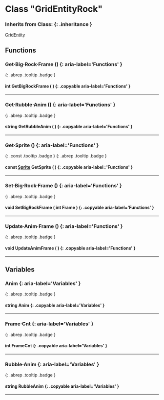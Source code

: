 # Class "GridEntityRock"
### Inherits from Class: {: .inheritance }
[GridEntity](GridEntity.md)
## Functions
### Get·Big·Rock·Frame () {: aria-label='Functions' }
[ ](#){: .abrep .tooltip .badge }
#### int GetBigRockFrame ( ) {: .copyable aria-label='Functions' }

___ 
### Get·Rubble·Anim () {: aria-label='Functions' }
[ ](#){: .abrep .tooltip .badge }
#### string GetRubbleAnim ( ) {: .copyable aria-label='Functions' }

___ 
### Get·Sprite () {: aria-label='Functions' }
[ ](#){: .const .tooltip .badge } [ ](#){: .abrep .tooltip .badge }
#### const [Sprite](../rep/Sprite) GetSprite ( ) {: .copyable aria-label='Functions' }

___ 
### Set·Big·Rock·Frame () {: aria-label='Functions' }
[ ](#){: .abrep .tooltip .badge }
#### void SetBigRockFrame ( int Frame ) {: .copyable aria-label='Functions' }

___ 
### Update·Anim·Frame () {: aria-label='Functions' }
[ ](#){: .abrep .tooltip .badge }
#### void UpdateAnimFrame ( ) {: .copyable aria-label='Functions' }

___ 
## Variables
### Anim {: aria-label='Variables' }
[ ](#){: .abrep .tooltip .badge }
#### string Anim  {: .copyable aria-label='Variables' }

___ 
### Frame·Cnt {: aria-label='Variables' }
[ ](#){: .abrep .tooltip .badge }
#### int FrameCnt  {: .copyable aria-label='Variables' }

___ 
### Rubble·Anim {: aria-label='Variables' }
[ ](#){: .abrep .tooltip .badge }
#### string RubbleAnim  {: .copyable aria-label='Variables' }

___ 
